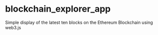 # blockchain_explorer_app

Simple display of the latest ten blocks on the Ethereum Blockchain using web3.js
